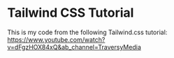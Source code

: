# Tailwind CSS Tutorial
This is my code from the following Tailwind.css tutorial: https://www.youtube.com/watch?v=dFgzHOX84xQ&ab_channel=TraversyMedia
